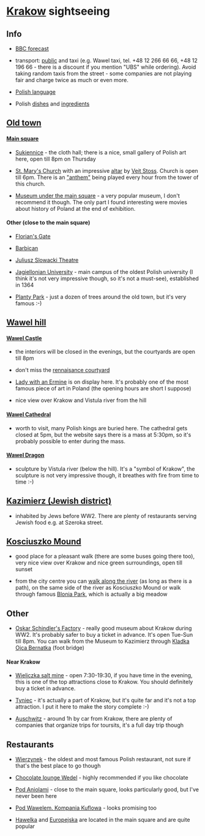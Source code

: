 # [Krakow](https://en.wikipedia.org/wiki/Krak%C3%B3w) sightseeing

## Info

* [BBC forecast](http://www.bbc.co.uk/weather/3094802)

* transport: [public](http://krakow.jakdojade.pl/) and taxi (e.g. Wawel taxi, tel. +48 12 266 66 66, +48 12 196 66 - there is a discount if you mention "UBS" while ordering). Avoid taking random taxis from the street - some companies are not playing fair and charge twice as much or even more.

* [Polish language](http://www.bbc.co.uk/languages/polish/soap/facts.shtml)

* Polish [dishes](https://www.buzzfeed.com/jessicamisener/proof-polish-food-isnt-all-disgusting) and [ingredients](http://www.tastingpoland.com/food/polish_food_ingredients.html)


## [Old town](https://en.wikipedia.org/wiki/Krak%C3%B3w_Old_Town)

#### [Main square](https://en.wikipedia.org/wiki/Main_Square,_Krak%C3%B3w)

* [Sukiennice](https://en.wikipedia.org/wiki/Krak%C3%B3w_Cloth_Hall) - the cloth hall; there is a nice, small gallery of Polish art here, open till 8pm on Thursday

* [St. Mary's Church](https://en.wikipedia.org/wiki/St._Mary%27s_Basilica,_Krak%C3%B3w) with an impressive [altar](https://en.wikipedia.org/wiki/File:Altar_of_Veit_Stoss,_St._Mary%27s_Church,_Krakow,_Poland.jpg) by [Veit Stoss](https://en.wikipedia.org/wiki/Veit_Stoss). Church is open till 6pm. There is an ["anthem"](https://en.wikipedia.org/wiki/St._Mary%27s_Trumpet_Call) being played every hour from the tower of this church.

* [Museum under the main square](https://en.wikipedia.org/wiki/Rynek_Underground_permanent_exhibition) - a very popular museum, I don't recommend it though. The only part I found interesting were movies about history of Poland at the end of exhibition.

#### Other (close to the main square)

* [Florian's Gate](https://en.wikipedia.org/wiki/St._Florian%27s_Gate)

* [Barbican](https://en.wikipedia.org/wiki/Krak%C3%B3w_Barbican)

* [Juliusz Slowacki Theatre](https://en.wikipedia.org/wiki/Juliusz_S%C5%82owacki_Theatre)

* [Jagiellonian University](https://en.wikipedia.org/wiki/Jagiellonian_University) - main campus of the oldest Polish university (I think it's not very impressive though, so it's not a must-see), established in 1364

* [Planty Park](https://en.wikipedia.org/wiki/Planty_Park) - just a dozen of trees around the old town, but it's very famous :-)

## [Wawel hill](https://en.wikipedia.org/wiki/Wawel)

#### [Wawel Castle](https://en.wikipedia.org/wiki/Wawel_Castle)

* the interiors will be closed in the evenings, but the courtyards are open till 8pm

* don't miss the [rennaisance courtyard](https://en.wikipedia.org/wiki/Wawel#/media/File:Wawel_Krakow_June_2006_002.jpg)

* [Lady with an Ermine](https://en.wikipedia.org/wiki/Lady_with_an_Ermine) is on display here. It's probably one of the most famous piece of art in Poland (the opening hours are short I suppose)

* nice view over Krakow and Vistula river from the hill

#### [Wawel Cathedral](https://en.wikipedia.org/wiki/Wawel_Cathedral)

* worth to visit, many Polish kings are buried here. The cathedral gets closed at 5pm, but the website says there is a mass at 5:30pm, so it's probably possible to enter during the mass.

#### [Wawel Dragon](https://en.wikipedia.org/wiki/Wawel_Dragon)

* sculpture by Vistula river (below the hill). It's a "symbol of Krakow", the sculpture is not very impressive though, it breathes with fire from time to time :-)

## [Kazimierz (Jewish district)](https://en.wikipedia.org/wiki/Kazimierz)

* inhabited by Jews before WW2. There are plenty of restaurants serving Jewish food e.g. at Szeroka street.

## [Kosciuszko Mound]( https://en.wikipedia.org/wiki/Ko%C5%9Bciuszko_Mound)

* good place for a pleasant walk (there are some buses going there too), very nice view over Krakow and nice green surroundings, open till sunset

* from the city centre you can [walk along the river](https://en.wikipedia.org/wiki/Vistulan_Boulevards_in_Krak%C3%B3w) (as long as there is a path), on the same side of the river as Kosciuszko Mound or walk through famous [Blonia Park](https://en.wikipedia.org/wiki/B%C5%82onia), which is actually a big meadow

## Other

* [Oskar Schindler's Factory](http://www.mhk.pl/branches/oskar-schindlers-factory) -  really good museum about Krakow during WW2. It's probably safer to buy a ticket in advance. It's open Tue-Sun till 8pm. You can walk from the Museum to Kazimierz through [Kladka Ojca Bernatka](https://pl.wikipedia.org/wiki/K%C5%82adka_Ojca_Bernatka#/media/File:Bernatek_footbridge_(view_from_W_at_night),_Krakow,_Poland.jpg) (foot bridge)

#### Near Krakow

* [Wieliczka salt mine](https://en.wikipedia.org/wiki/Wieliczka_Salt_Mine) - open 7:30-19:30, if you have time in the evening, this is one of the top attractions close to Krakow. You should definitely buy a ticket in advance.

* [Tyniec](https://en.wikipedia.org/wiki/Tyniec) - it's actually a part of Krakow, but it's quite far and it's not a top attraction. I put it here to make the story complete :-)

* [Auschwitz](https://en.wikipedia.org/wiki/Auschwitz_concentration_camp) - around 1h by car from Krakow, there are plenty of companies that organize trips for toursits, it's a full day trip though

## Restaurants

* [Wierzynek](http://en.wierzynek.pl/) - the oldest and most famous Polish restaurant, not sure if that's the best place to go though

* [Chocolate lounge Wedel](https://www.wedelpijalnie.pl/en/chocolaterias?city=Cracow) - highly recommended if you like chocolate

* [Pod Aniolami](http://www.podaniolami.pl/en) - close to the main square, looks particularly good, but I've never been here

* [Pod Wawelem. Kompania Kuflowa](http://www.podwawelem.eu/) - looks promising too

* [Hawelka](http://en.hawelka.pl/) and [Europejska](http://www.europejska.pl/en/) are located in the main square and are quite popular
